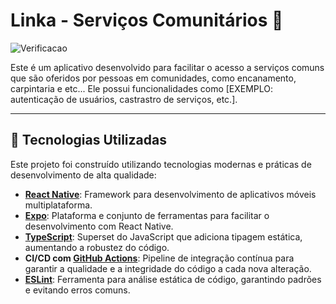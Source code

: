 # Linka - Serviços Comunitários 📱

![Verificacao](https://github.com/Natanael-SSilva/community-platform/actions/workflows/main.yml/badge.svg)

Este é um aplicativo desenvolvido para facilitar o acesso a serviços comuns que são oferidos por pessoas em comunidades, como encanamento, carpintaria e etc... Ele possui funcionalidades como [EXEMPLO: autenticação de usuários, castrastro de serviços, etc.].

---

## 🚀 Tecnologias Utilizadas

Este projeto foi construído utilizando tecnologias modernas e práticas de desenvolvimento de alta qualidade:

- **[React Native](https://reactnative.dev/)**: Framework para desenvolvimento de aplicativos móveis multiplataforma.
- **[Expo](https://expo.dev/)**: Plataforma e conjunto de ferramentas para facilitar o desenvolvimento com React Native.
- **[TypeScript](https://www.typescriptlang.org/)**: Superset do JavaScript que adiciona tipagem estática, aumentando a robustez do código.
- **CI/CD com [GitHub Actions](https://github.com/features/actions)**: Pipeline de integração contínua para garantir a qualidade e a integridade do código a cada nova alteração.
- **[ESLint](https://eslint.org/)**: Ferramenta para análise estática de código, garantindo padrões e evitando erros comuns.
